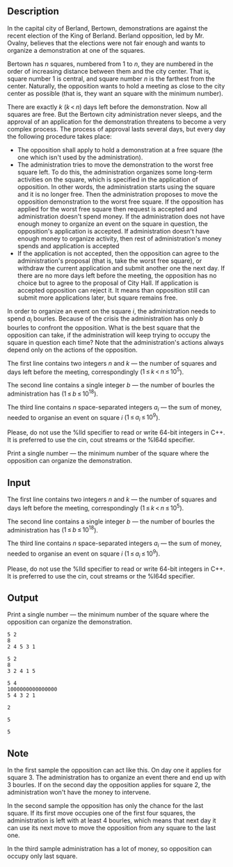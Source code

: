 ## Description

<div><p>In the capital city of Berland, Bertown, demonstrations are against the recent election of the King of Berland. Berland opposition, led by Mr. Ovalny, believes that the elections were not fair enough and wants to organize a demonstration at one of the squares.</p><p>Bertown has <span class="tex-span"><i>n</i></span> squares, numbered from <span class="tex-span">1</span> to <span class="tex-span"><i>n</i></span>, they are numbered in the order of increasing distance between them and the city center. That is, square number <span class="tex-span">1</span> is central, and square number <span class="tex-span"><i>n</i></span> is the farthest from the center. Naturally, the opposition wants to hold a meeting as close to the city center as possible (that is, they want an square with the minimum number).</p><p>There are exactly <span class="tex-span"><i>k</i></span> <span class="tex-span">(<i>k</i> &lt; <i>n</i>)</span> days left before the demonstration. Now all squares are free. But the Bertown city administration never sleeps, and the approval of an application for the demonstration threatens to become a very complex process. The process of approval lasts several days, but every day the following procedure takes place:</p><ul> <li> The opposition shall apply to hold a demonstration at a free square (the one which isn't used by the administration). </li><li> The administration tries to move the demonstration to the worst free square left. To do this, the administration organizes some long-term activities on the square, which is specified in the application of opposition. In other words, the administration starts using the square and it is no longer free. Then the administration proposes to move the opposition demonstration to the worst free square. If the opposition has applied for the worst free square <span class="tex-font-style-bf">then request is accepted and administration doesn't spend money</span>. If the administration does not have enough money to organize an event on the square in question, the opposition's application is accepted. If administration doesn't have enough money to organize activity, then rest of administration's money spends and application is accepted </li><li> If the application is not accepted, then the opposition can agree to the administration's proposal (that is, take the worst free square), or withdraw the current application and submit another one the next day. If there are no more days left before the meeting, the opposition has no choice but to agree to the proposal of City Hall. If application is accepted opposition can reject it. It means than opposition still can submit more applications later, <span class="tex-font-style-bf">but square remains free</span>. </li></ul><p>In order to organize an event on the square <span class="tex-span"><i>i</i></span>, the administration needs to spend <span class="tex-span"><i>a</i><sub class="lower-index"><i>i</i></sub></span> bourles. Because of the crisis the administration has only <span class="tex-span"><i>b</i></span> bourles to confront the opposition. What is the best square that the opposition can take, if the administration will keep trying to occupy the square in question each time? Note that the administration's actions always depend only on the actions of the opposition.</p></div><div class="input-specification"><p>The first line contains two integers <span class="tex-span"><i>n</i></span> and <span class="tex-span"><i>k</i></span> — the number of squares and days left before the meeting, correspondingly (<span class="tex-span">1 ≤ <i>k</i> &lt; <i>n</i> ≤ 10<sup class="upper-index">5</sup></span>).</p><p>The second line contains a single integer <span class="tex-span"><i>b</i></span> — the number of bourles the administration has (<span class="tex-span">1 ≤ <i>b</i> ≤ 10<sup class="upper-index">18</sup></span>).</p><p>The third line contains <span class="tex-span"><i>n</i></span> space-separated integers <span class="tex-span"><i>a</i><sub class="lower-index"><i>i</i></sub></span> — the sum of money, needed to organise an event on square <span class="tex-span"><i>i</i></span> (<span class="tex-span">1 ≤ <i>a</i><sub class="lower-index"><i>i</i></sub> ≤ 10<sup class="upper-index">9</sup></span>).</p><p>Please, do not use the <span class="tex-font-style-tt">%lld</span> specifier to read or write 64-bit integers in С++. It is preferred to use the <span class="tex-font-style-tt">cin</span>, <span class="tex-font-style-tt">cout</span> streams or the <span class="tex-font-style-tt">%I64d</span> specifier.</p></div><div class="output-specification"><p>Print a single number — the minimum number of the square where the opposition can organize the demonstration.</p></div>

## Input

<p>The first line contains two integers <span class="tex-span"><i>n</i></span> and <span class="tex-span"><i>k</i></span> — the number of squares and days left before the meeting, correspondingly (<span class="tex-span">1 ≤ <i>k</i> &lt; <i>n</i> ≤ 10<sup class="upper-index">5</sup></span>).</p><p>The second line contains a single integer <span class="tex-span"><i>b</i></span> — the number of bourles the administration has (<span class="tex-span">1 ≤ <i>b</i> ≤ 10<sup class="upper-index">18</sup></span>).</p><p>The third line contains <span class="tex-span"><i>n</i></span> space-separated integers <span class="tex-span"><i>a</i><sub class="lower-index"><i>i</i></sub></span> — the sum of money, needed to organise an event on square <span class="tex-span"><i>i</i></span> (<span class="tex-span">1 ≤ <i>a</i><sub class="lower-index"><i>i</i></sub> ≤ 10<sup class="upper-index">9</sup></span>).</p><p>Please, do not use the <span class="tex-font-style-tt">%lld</span> specifier to read or write 64-bit integers in С++. It is preferred to use the <span class="tex-font-style-tt">cin</span>, <span class="tex-font-style-tt">cout</span> streams or the <span class="tex-font-style-tt">%I64d</span> specifier.</p>

## Output

<p>Print a single number — the minimum number of the square where the opposition can organize the demonstration.</p>





```input1
5 2
8
2 4 5 3 1

```




```input2
5 2
8
3 2 4 1 5

```




```input3
5 4
1000000000000000
5 4 3 2 1

```




```output1
2

```




```output2
5

```




```output3
5

```



## Note

<p>In the first sample the opposition can act like this. On day one it applies for square 3. The administration has to organize an event there and end up with 3 bourles. If on the second day the opposition applies for square 2, the administration won't have the money to intervene.</p><p>In the second sample the opposition has only the chance for the last square. If its first move occupies one of the first four squares, the administration is left with at least 4 bourles, which means that next day it can use its next move to move the opposition from any square to the last one.</p><p>In the third sample administration has a lot of money, so opposition can occupy only last square.</p>

